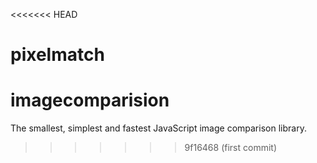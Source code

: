 <<<<<<< HEAD
# pixelmatch
imagecomparision
=======
The smallest, simplest and fastest JavaScript image comparison library.
>>>>>>> 9f16468 (first commit)
